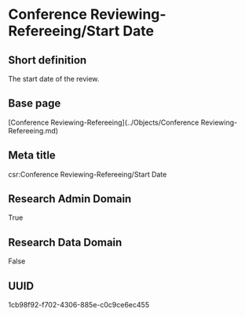 # Conference Reviewing-Refereeing/Start Date
## Short definition
The start date of the review.
## Base page
[Conference Reviewing-Refereeing](../Objects/Conference Reviewing-Refereeing.md)
## Meta title
csr:Conference Reviewing-Refereeing/Start Date
## Research Admin Domain
True
## Research Data Domain
False
## UUID
1cb98f92-f702-4306-885e-c0c9ce6ec455
